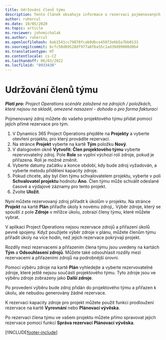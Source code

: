 ```yaml
---
title: Udržování členů týmu
description: Tento článek obsahuje informace o rezervaci pojmenovaných zdrojů pro projektové týmy a jejich přiřazování k úkolům.
author: ruhercul
ms.date: 10/05/2020
ms.topic: article
ms.reviewer: johnmichalak
ms.author: ruhercul
ms.openlocfilehash: 6ab1541cc79870fcab9dbce45073e6b5a7bb0133
ms.sourcegitcommit: 6cfc50d89528df977a8f6a55c1ad39d99800d9b4
ms.translationtype: HT
ms.contentlocale: cs-CZ
ms.lasthandoff: 06/03/2022
ms.locfileid: "8933438"
---
```

# <a name="maintain-team-members"></a>Udržování členů týmu

_**Platí pro:** Project Operations scénáře založené na zdrojích / položkách, které nejsou na skladě, omezené nasazení - dohoda o pro forma fakturaci_

Pojmenovaný zdroj můžete do vašeho projektového týmu přidat pomocí jejich přímé rezervace pro tým.

1. V Dynamics 365 Project Operations přejděte na **Projekty** a vyberte otevření projektu, pro který provádíte rezervaci.
2. Na stránce **Projekt** vyberte na kartě **Tým** položku **Nový**. 
3. V dialogovém okně **Vytvořit: Člen projektového týmu** vyberte rezervovatelný zdroj. Pole **Role** se vyplní výchozí rolí zdroje, pokud je přiřazena. Roli je možné změnit. 
4. Vyberte datumy začátku a konce období, kdy bude zdroj vyžadován, a vyberte metodu přidělení kapacity zdroje. 
5. Pokud chcete, aby byl člen týmu schvalovatelem projektu, vyberte v poli **Schvalovatel projektu** hodnotu **Ano**. Člen týmu může schválit odeslané časové a výdajové záznamy pro tento projekt. 
6. Zvolte **Uložit**.

Nyní můžete rezervovaný zdroj přiřadit k úkolům v projektu. Na stránce **Projekt** na kartě **Plán** přiřaďte úkoly k novému zdroji,. Výběr zdroje, který se spouští z pole **Zdroje** v mřížce úkolu, zobrazí členy týmu, které můžete vybrat.


V aplikaci Project Operations nejsou rezervace zdrojů a přiřazení úkolů pevně spojeny. Když použijete výběr zdroje v plánu, můžete členům týmu přiřadit úkoly na více hodin, než jejich rezervace pokrývají projekt.

Rozdíly mezi rezervacemi a přiřazením člena týmu jsou uvedeny na kartách **Tým** a **Odsouhlasení zdrojů**. Můžete také odsouhlasit rozdíly mezi rezervacemi a přiřazeními zdrojů na podrobnější úrovni.

Pomocí výběru zdroje na kartě **Plán** vyhledejte a vyberte rezervovatelné zdroje, které ještě nejsou součástí projektového týmu. Tyto zdroje jsou ve výběru zdroje zobrazeny jako **Další zdroje**.

Po provedení výběru bude zdroj přidán do projektového týmu a přiřazen k úkolu, ale nebudou generovány žádné rezervace.

K rezervaci kapacity zdroje pro projekt můžete použít funkci prodloužení rezervace na kartě **Vyrovnání** nebo **Plánovací vývěska**.

Po rezervaci člena týmu ve vašem projektu můžete přímo spravovat jejich rezervace pomocí funkcí **Správa rezervací** **Plánovací vývěska**.


[!INCLUDE[footer-include](../includes/footer-banner.md)]